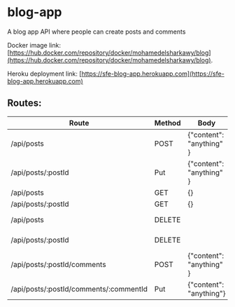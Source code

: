 # blog-app

A blog app API where people can create posts and comments

Docker image link: [https://hub.docker.com/repository/docker/mohamedelsharkawy/blog](https://hub.docker.com/repository/docker/mohamedelsharkawy/blog).

Heroku deployment link: [https://sfe-blog-app.herokuapp.com](https://sfe-blog-app.herokuapp.com)

## Routes:

| Route                                  | Method | Body                     | Description       |
| -------------------------------------- | ------ | ------------------------ | ----------------- |
| /api/posts                             | POST   | {"content": "anything" } | Creates a post    |
| /api/posts/:postId                     | Put    | {"content": "anything" } | Updates a post    |
| /api/posts                             | GET    | {}                       | Gets posts        |
| /api/posts/:postId                     | GET    | {}                       | Gets a post       |
| /api/posts                             | DELETE |                          | Deletes all posts |
| /api/posts/:postId                     | DELETE |                          | Deletes a post    |
| /api/posts/:postId/comments            | POST   | {"content": "anything" } | Creates a comment |
| /api/posts/:postId/comments/:commentId | Put    | {"content": "anything"}  | updates a comment |
